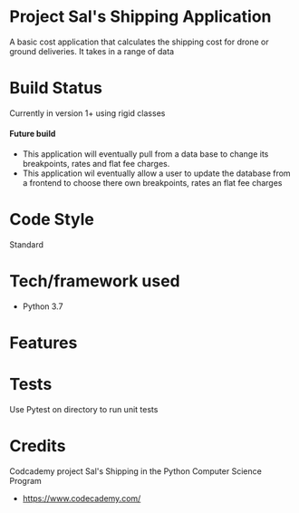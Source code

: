 # Project Sal's Shipping Application

A basic cost application that calculates the shipping cost for drone or ground deliveries.  It takes in a range of data


# Build Status
Currently in version 1+ using rigid classes

#### Future build
* This application will eventually pull from a data base to change its breakpoints, rates and flat fee charges.  
* This application wil eventually allow a user to update the database from a frontend to choose there own breakpoints, rates an flat fee charges



# Code Style
Standard

# Tech/framework used
* Python 3.7

# Features


# Tests
Use Pytest on directory to run unit tests

# Credits

Codcademy project Sal's Shipping in the Python Computer Science Program
* https://www.codecademy.com/
